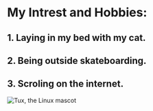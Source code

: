 # My Intrest and Hobbies:
## 1. Laying in my bed with my cat. 
## 2. Being outside skateboarding. 
## 3. Scroling on the internet. 
 ![Tux, the Linux mascot](/assets/images/https://www.brailleskateboarding.world/wp-content/uploads/2022/05/Braille-Skateboarding-Limited-Edition-Grafitti-Skateboard-Bundle-Deck-600x750.jpg)
